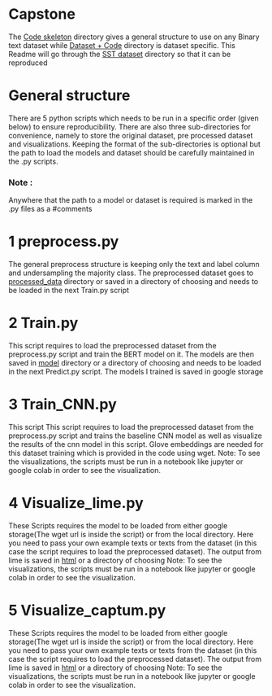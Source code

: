# Capstone

The [Code skeleton](https://github.com/fajim1/Capstone/tree/master/Code%20Skeleton) directory gives a general structure to use on any Binary text dataset while 
[Dataset + Code](https://github.com/fajim1/Capstone/tree/master/Dataset%20%2B%20Code) directory is dataset specific.  This Readme will go through the [SST dataset](https://github.com/fajim1/Capstone/tree/master/Dataset%20%2B%20Code/SST-2) directory so that it can be reproduced 

# General structure 

There are 5 python scripts which needs to be run in a specific order (given below) to ensure reproducibility. There are also three sub-directories for convenience, namely to store the original dataset, pre processed dataset and visualizations. Keeping the format of the sub-directories is optional but the path to load the models and dataset should be carefully maintained in the .py scripts. 

### Note : 
Anywhere that the path to a model or dataset is required is marked in the .py files as a #comments

# 1 preprocess.py 

The general preprocess structure is keeping only the text and label column and undersampling the majority class. The preprocessed dataset goes to [processed_data](https://github.com/fajim1/Capstone/tree/master/Dataset%20%2B%20Code/Amazon%20Food%20Reviews/processed_data) directory or saved in a directory of choosing and needs to be loaded in the next Train.py script 

# 2 Train.py


This script requires to load the preprocessed dataset from the preprocess.py script and train the BERT model on it. The models are then saved in  [model](https://github.com/fajim1/Capstone/tree/master/Dataset%20%2B%20Code/Amazon%20Food%20Reviews/model) directory or a directory of choosing and needs to be loaded in the next Predict.py script. The models I trained is saved in google storage 

# 3 Train_CNN.py

This script This script requires to load the preprocessed dataset from the preprocess.py script and trains the baseline CNN model as well as visualize the results of the cnn model in this script. Glove embeddings are needed for this dataset training which is provided in the code using wget. Note: To see the visualizations, the scripts must be run in a notebook like jupyter or google colab in order to see the visualization.


# 4 Visualize_lime.py 

These Scripts requires the model to be loaded from either google storage(The wget url is inside the script) or from the local directory. Here you need to pass your own example texts or texts from the dataset (in this case the script requires to load the preprocessed dataset). The output from lime is saved in [html](https://github.com/fajim1/Capstone/tree/master/Dataset%20%2B%20Code/Amazon%20Food%20Reviews/html) or a directory of choosing
Note: To see the visualizations, the scripts must be run in a notebook like jupyter or google colab in order to see the visualization.

# 5 Visualize_captum.py

These Scripts requires the model to be loaded from either google storage(The wget url is inside the script) or from the local directory. Here you need to pass your own example texts or texts from the dataset (in this case the script requires to load the preprocessed dataset). The output from lime is saved in [html](https://github.com/fajim1/Capstone/tree/master/Dataset%20%2B%20Code/Amazon%20Food%20Reviews/html) or a directory of choosing
Note: To see the visualizations, the scripts must be run in a notebook like jupyter or google colab in order to see the visualization.


